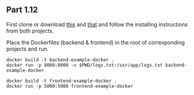 ## Part 1.12

First clone or download [this](https://github.com/docker-hy/backend-example-docker) and [that](https://github.com/docker-hy/frontend-example-docker) and follow the installing instructions from both projects.

Place the Dockerfiles (backend & frontend) in the root of corresponding projects and run.

```
docker build -t backend-example-docker .
docker run -p 8000:8000 -v $PWD/logs.txt:/usr/app/logs.txt backend-example-docker
```

```
docker build -t frontend-example-docker .
docker run -p 5000:5000 frontend-example-docker
```

